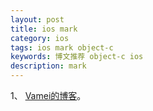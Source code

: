 ```yaml
---
layout: post
title: ios mark
category: ios
tags: ios mark object-c
keywords: 博文推荐 object-c ios
description: mark
---
```



1、 [Vamei的博客](http://www.cnblogs.com/vamei/)。